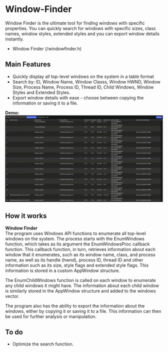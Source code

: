 # Window-Finder
Window Finder is the ultimate tool for finding windows with specific properties. You can quickly search for windows with specific sizes, class names, window styles, extended styles and you can export window details instantly.

* Window Finder (/windowfinder.h)

## Main Features

* Quickly display all top-level windows on the system in a table format
* Search by: ID, Window Name, Window Classs, Window HWND, Window Size, Process Name, Process ID, Thread ID, Child Windows, Window Styles and Extended Styles.
* Export window details with ease - choose between copying the information or saving it to a file.

<b>Demo:</b>
![demo](https://github.com/Apex-master/Window-Finder/blob/main/windowfinderdemo.gif)


## How it works
<b>Window Finder</b><br/>
The program uses Windows API functions to enumerate all top-level windows on the system. The process starts with the EnumWindows function, which takes as its argument the EnumWindowsProc callback function. This callback function, in turn, retrieves information about each window that it enumerates, such as its window name, class, and process name, as well as its handle (hwnd), process ID, thread ID and other information such as its size, style flags and extended style flags. This information is stored in a custom AppWindow structure.

The EnumChildWindows function is called on each window to enumerate any child windows it might have. The information about each child window is similarly stored in the AppWindow structure and added to the windows vector.

The program also has the ability to export the information about the windows, either by copying it or saving it to a file. This information can then be used for further analysis or manipulation.

## To do
* Optimize the search function.
